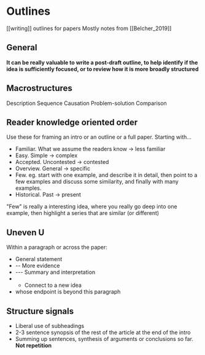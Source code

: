 # Outlines
[[writing]] outlines for papers
Mostly notes from [[Belcher_2019]] 

## General
**It can be really valuable to write a post-draft outline, to help identify if the idea is sufficiently focused, or to review how it is more broadly structured** 

## Macrostructures
Description
Sequence
Causation
Problem-solution
Comparison

## Reader knowledge oriented order
Use these for framing an intro or an outline or a full paper. Starting with...
* Familiar. What we assume the readers know -> less familiar
* Easy. Simple -> complex
* Accepted. Uncontested -> contested
* Overview. General -> specific
* Few. eg. start with one example, and describe it in detail, then point to a few examples and discuss some similarity, and finally with many examples.
* Historical. Past -> present 

"Few" is really a interesting idea, where you really go deep into one example, then highlight a series that are similar (or different)

## Uneven U
Within a paragraph or across the paper:

- General statement
- -- More evidence
- --- Summary and interpretation
- - Connect to a new idea
- whose endpoint is beyond this paragraph

## Structure signals
* Liberal use of subheadings
* 2-3 sentence synopsis of the rest of the article at the end of the intro
* Summing up sentences, synthesis of arguments or conclusions so far. **Not repetition**